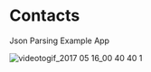 # Contacts
Json Parsing Example App

![videotogif_2017 05 16_00 40 40 1](https://cloud.githubusercontent.com/assets/16916934/26074779/b8547b48-39d0-11e7-991b-d4d35874c5e1.gif)

